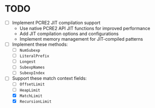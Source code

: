 # TODO

* [ ] Implement PCRE2 JIT compilation support
  * Use native PCRE2 API JIT functions for improved performance
  * Add JIT compilation options and configurations
  * Implement memory management for JIT-compiled patterns
* [ ] Implement these methods:
  * [ ] `NumSubexp`
  * [ ] `LiteralPrefix`
  * [ ] `Longest`
  * [ ] `SubexpNames`
  * [ ] `SubexpIndex`
* [ ] Support these match context fields:
  * [ ] `OffsetLimit`
  * [ ] `HeapLimit`
  * [x] `MatchLimit`
  * [x] `RecursionLimit`